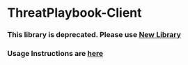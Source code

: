 # ThreatPlaybook-Client

### This library is deprecated. Please use [New Library](https://github.com/we45/ThreatPlaybook-ClientV3)

### Usage Instructions are [here](https://www.threatplaybook.io)
